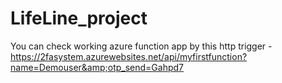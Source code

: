# LifeLine_project
 You can check working azure function app by this http trigger - https://2fasystem.azurewebsites.net/api/myfirstfunction?name=Demouser&amp;otp_send=Gahpd7
